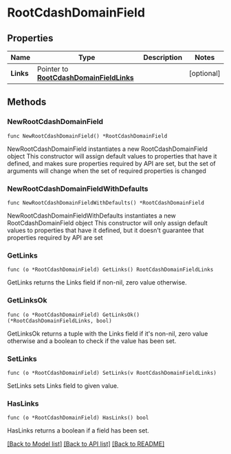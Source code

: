 # RootCdashDomainField

## Properties

Name | Type | Description | Notes
------------ | ------------- | ------------- | -------------
**Links** | Pointer to [**RootCdashDomainFieldLinks**](RootCdashDomainFieldLinks.md) |  | [optional] 

## Methods

### NewRootCdashDomainField

`func NewRootCdashDomainField() *RootCdashDomainField`

NewRootCdashDomainField instantiates a new RootCdashDomainField object
This constructor will assign default values to properties that have it defined,
and makes sure properties required by API are set, but the set of arguments
will change when the set of required properties is changed

### NewRootCdashDomainFieldWithDefaults

`func NewRootCdashDomainFieldWithDefaults() *RootCdashDomainField`

NewRootCdashDomainFieldWithDefaults instantiates a new RootCdashDomainField object
This constructor will only assign default values to properties that have it defined,
but it doesn't guarantee that properties required by API are set

### GetLinks

`func (o *RootCdashDomainField) GetLinks() RootCdashDomainFieldLinks`

GetLinks returns the Links field if non-nil, zero value otherwise.

### GetLinksOk

`func (o *RootCdashDomainField) GetLinksOk() (*RootCdashDomainFieldLinks, bool)`

GetLinksOk returns a tuple with the Links field if it's non-nil, zero value otherwise
and a boolean to check if the value has been set.

### SetLinks

`func (o *RootCdashDomainField) SetLinks(v RootCdashDomainFieldLinks)`

SetLinks sets Links field to given value.

### HasLinks

`func (o *RootCdashDomainField) HasLinks() bool`

HasLinks returns a boolean if a field has been set.


[[Back to Model list]](../README.md#documentation-for-models) [[Back to API list]](../README.md#documentation-for-api-endpoints) [[Back to README]](../README.md)


